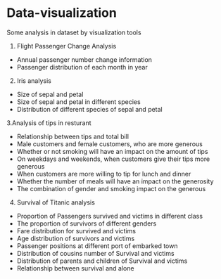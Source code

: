 # Data-visualization
Some analysis in dataset by visualization tools

1. Flight Passenger Change Analysis
  - Annual passenger number change information
  - Passenger distribution of each month in year
  
2. Iris analysis
  - Size of sepal and petal
  - Size of sepal and petal in different species
  - Distribution of different species of sepal and petal
  
3.Analysis of tips in resturant
  - Relationship between tips and total bill
  - Male customers and female customers, who are more generous
  - Whether or not smoking will have an impact on the amount of tips
  - On weekdays and weekends, when customers give their tips more generous
  - When customers are more willing to tip for lunch and dinner
  - Whether the number of meals will have an impact on the generosity
  - The combination of gender and smoking impact on the generous
  
4. Survival of Titanic analysis
  - Proportion of Passengers survived and victims in different class
  - The proportion of survivors of different genders
  - Fare distribution for survived and victims
  - Age distribution of survivors and victims
  - Passenger positions at different port of embarked town
  - Distribution of cousins number of Survival and victims
  - Distribution of parents and children of Survival and victims
  - Relationship between survival and alone
